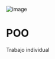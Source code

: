 ![image](https://user-images.githubusercontent.com/86367279/178543163-bf31a1d9-1dcb-445f-8f14-a0f53039d63a.png)
# POO
Trabajo individual
